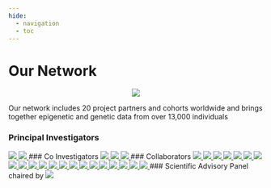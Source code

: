 ```yaml
---
hide:
  - navigation
  - toc
---
```


# Our Network

<p align="center">
<img src="https://github.com/hannah-e/DEEP_site/blob/gh-pages/assets/world_map.png?raw=true">
</p>
Our network includes 20 project partners and cohorts worldwide and brings together epigenetic and genetic data from over 13,000 individuals

### Principal Investigators
<a href="https://research-information.bris.ac.uk/en/persons/josine-l-min" target="_blank">
<img src="https://github.com/hannah-e/DEEP_site/blob/gh-pages/assets/Min_IEU.png?raw=true">
</a>
<a href="https://research-information.bris.ac.uk/en/persons/hannah-r-elliott" target="_blank">
<img src="https://github.com/hannah-e/DEEP_site/blob/gh-pages/assets/Elliott_IEU.png?raw=true">
</a>
### Co Investigators
<a href="https://e-portal.ccmb.res.in/e-space/chandak/g-r-chandak1.html" target="_blank">
<img src="https://github.com/hannah-e/DEEP_site/blob/gh-pages/assets/Chandak_CCMB.png?raw=true">
</a>
<a href="https://www.lshtm.ac.uk/aboutus/people/prentice.andrew" target="_blank">
<img src="https://github.com/hannah-e/DEEP_site/blob/gh-pages/assets/Prentice_MRCG.png?raw=true">
</a>
<a href="https://www.lshtm.ac.uk/aboutus/people/issarapu.prachand" target="_blank">
<img src="https://github.com/hannah-e/DEEP_site/blob/gh-pages/assets/Issarapu_MRCG.png?raw=true">
</a>
### Collaborators
<a href="http://www.rod-am.eu" target="_blank">
<img src="https://github.com/hannah-e/DEEP_site/blob/gh-pages/assets/Agyemang_Rodam.png?raw=true">
</a>
<a href="https://www.tgen.org/faculty-profiles/nicholas-banovich/" target="_blank">
<img src="https://github.com/hannah-e/DEEP_site/blob/gh-pages/assets/Banovich_TGEN.png?raw=true">
</a>
<a href="https://med.stanford.edu/cardenas-lab.html" target="_blank">
<img src="https://github.com/hannah-e/DEEP_site/blob/gh-pages/assets/Cardenas_CRELES.png?raw=true">
</a>
<a href="https://actrec.irins.org/profile/171391" target="_blank">
<img src="https://github.com/hannah-e/DEEP_site/blob/gh-pages/assets/Dikshit_CCE.png?raw=true">
</a>
<a href="https://www.lshtm.ac.uk/aboutus/people/fatumo.segun" target="_blank">
<img src="https://github.com/hannah-e/DEEP_site/blob/gh-pages/assets/Fatumo_MRCUVRI.png?raw=true">
</a>
<a href="https://www.svi.edu.au/researchers/dr-irene-gallego-romero/" target="_blank">
<img src="https://github.com/hannah-e/DEEP_site/blob/gh-pages/assets/GallegoRomero_SVI.png?raw=true">
</a>
<a href="https://grape.hsph.harvard.edu/our-people/bizu-gelaye-phd/" target="_blank">
<img src="https://github.com/hannah-e/DEEP_site/blob/gh-pages/assets/Gelaye_Harvard.png?raw=true">
</a>
<a href="https://www.genome.gov/staff/Neil-A-Hanchard-MBBS-DPhil" target="_blank">
<img src="https://github.com/hannah-e/DEEP_site/blob/gh-pages/assets/Hanchard_NHGRI.png?raw=true">
</a>
<a href="https://institucional.ufpel.edu.br/servidores/id/6531" target="_blank">
<img src="https://github.com/hannah-e/DEEP_site/blob/gh-pages/assets/Hartwig_Pelotas.png?raw=true">
</a>
<a href="https://lab.vanderbilt.edu/microbiome/person/jironglong/" target="_blank">
<img src="https://github.com/hannah-e/DEEP_site/blob/gh-pages/assets/Long_vanderbilt.png?raw=true">
</a>
<a href="https://www.hsph.harvard.edu/profile/diana-juvinao-quintero/" target="_blank">
<img src="https://github.com/hannah-e/DEEP_site/blob/gh-pages/assets/JuvinaoQuintero_Harvard.png?raw=true">
</a>
<a href="http://sph.pku.edu.cn/info/1317/4044.htm" target="_blank">
<img src="https://github.com/hannah-e/DEEP_site/blob/gh-pages/assets/Lv_Peking.png?raw=true">
</a>
<a href="https://www.publichealth.columbia.edu/profile/ana-navas-acien-md" target="_blank">
<img src="https://github.com/hannah-e/DEEP_site/blob/gh-pages/assets/NavasAcien_Mailman.png?raw=true">
</a>
<a href="https://recherche.ucad.sn/?q=magatte1.ndiaye" target="_blank">
<img src="https://github.com/hannah-e/DEEP_site/blob/gh-pages/assets/Ndiaye_UCAD.png?raw=true">
</a>
<a href="http://pub2.db.tokushima-u.ac.jp/ERD/person/172447/profile-en.html" target="_blank">
<img src="https://github.com/hannah-e/DEEP_site/blob/gh-pages/assets/Numata_Tokushima.png?raw=true">
</a>
<a href="https://health.uchicago.edu/faculty/brandon-l-pierce-phd" target="_blank">
<img src="https://github.com/hannah-e/DEEP_site/blob/gh-pages/assets/Pierce_Chicago.png?raw=true">
</a>
<a href="https://health-sciences.nwu.ac.za/cen/marlien-pieters" target="_blank">
<img src="https://github.com/hannah-e/DEEP_site/blob/gh-pages/assets/Pieters_PURE.png?raw=true">
</a>
<a href="https://research.pasteur.fr/en/member/etienne-patin/" target="_blank">
<img src="https://github.com/hannah-e/DEEP_site/blob/gh-pages/assets/Patin_Pasteur.png?raw=true">
</a>
<a href="https://research.pasteur.fr/en/member/lluis-quintana-murci/" target="_blank">
<img src="https://github.com/hannah-e/DEEP_site/blob/gh-pages/assets/QuintanaMurci_Pasteur.png?raw=true">
</a>
<a href="https://www.hbku.edu.qa/en" target="_blank">
<img src="https://github.com/hannah-e/DEEP_site/blob/gh-pages/assets/TellezPlazaISCIII.png?raw=true">
</a>
<a href="https://www.isciii.es/Paginas/Inicio.aspx" target="_blank">
<img src="https://github.com/hannah-e/DEEP_site/blob/gh-pages/assets/Yousri_HBKU.png?raw=true">
</a>
### Scientific Advisory Panel
chaired by
<a href="https://research-information.bris.ac.uk/en/persons/george-davey-smith" target="_blank">
<img src="https://github.com/hannah-e/DEEP_site/blob/gh-pages/assets/Davey_Smith_IEU.png?raw=true">
</a>